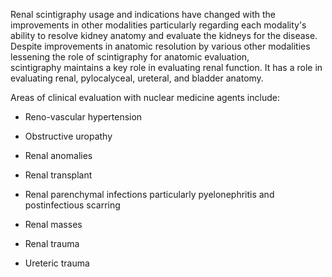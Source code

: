 Renal scintigraphy usage and indications have changed with the improvements in other modalities particularly regarding each modality's ability to resolve kidney anatomy and evaluate the kidneys for the disease. Despite improvements in anatomic resolution by various other modalities lessening the role of scintigraphy for anatomic evaluation, scintigraphy maintains a key role in evaluating renal function. It has a role in evaluating renal, pylocalyceal, ureteral, and bladder anatomy.

Areas of clinical evaluation with nuclear medicine agents include:

- Reno-vascular hypertension

- Obstructive uropathy

- Renal anomalies

- Renal transplant

- Renal parenchymal infections particularly pyelonephritis and postinfectious scarring

- Renal masses

- Renal trauma

- Ureteric trauma